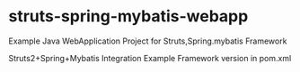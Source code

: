 # struts-spring-mybatis-webapp
Example Java WebApplication Project for Struts,Spring.mybatis Framework

Struts2+Spring+Mybatis Integration Example
Framework version in pom.xml

